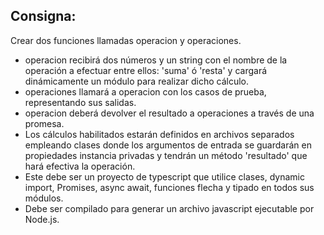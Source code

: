 ## Consigna:

<p>Crear dos funciones llamadas operacion y operaciones.</p>
    <ul>
    <li>operacion recibirá dos números y un string con el nombre de la operación a efectuar entre ellos: 'suma' ó 'resta' y cargará dinámicamente un módulo para realizar dicho cálculo. </li>
    <li>operaciones llamará a operacion con los casos de prueba, representando sus salidas.</li>
    <li>operacion deberá devolver el resultado a operaciones a través de una promesa.</li>
    <li>Los cálculos habilitados estarán definidos en archivos separados empleando clases donde los argumentos de entrada se guardarán en propiedades instancia privadas y tendrán un método 'resultado' que hará efectiva la operación. </li>
    <li>Este debe ser un proyecto de typescript que utilice clases, dynamic import, Promises, async await, funciones flecha y tipado en todos sus módulos. </li>
    <li>Debe ser compilado para generar un archivo javascript ejecutable por Node.js.</li>
    </ul>